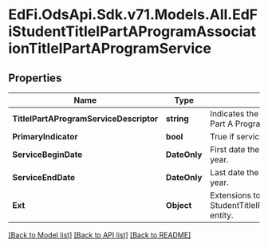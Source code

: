 # EdFi.OdsApi.Sdk.v71.Models.All.EdFiStudentTitleIPartAProgramAssociationTitleIPartAProgramService

## Properties

Name | Type | Description | Notes
------------ | ------------- | ------------- | -------------
**TitleIPartAProgramServiceDescriptor** | **string** | Indicates the service being provided to the student by the Title I Part A Program. | 
**PrimaryIndicator** | **bool** | True if service is a primary service. | [optional] 
**ServiceBeginDate** | **DateOnly** | First date the Student was in this option for the current school year. | [optional] 
**ServiceEndDate** | **DateOnly** | Last date the Student was in this option for the current school year. | [optional] 
**Ext** | **Object** | Extensions to the StudentTitleIPartAProgramAssociationTitleIPartAProgramService entity. | [optional] 

[[Back to Model list]](../../README.md#documentation-for-models) [[Back to API list]](../../README.md#documentation-for-api-endpoints) [[Back to README]](../../README.md)

